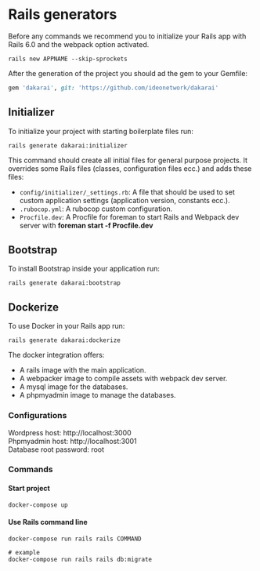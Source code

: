 # Rails generators

Before any commands we recommend you to initialize your Rails app with Rails 6.0 and the webpack option activated.

```shell
rails new APPNAME --skip-sprockets
```

After the generation of the project you should ad the gem to your Gemfile:

```ruby
gem 'dakarai', git: 'https://github.com/ideonetwork/dakarai'
```

## Initializer

To initialize your project with starting boilerplate files run:

```shell
rails generate dakarai:initializer
```

This command should create all initial files for general purpose projects. It overrides some Rails files (classes, configuration files ecc.) and adds these files:

- ```config/initializer/_settings.rb```: A file that should be used to set custom application settings (application version, constants ecc.).
- ```.rubocop.yml```: A rubocop custom configuration.
- ```Procfile.dev```: A Procfile for foreman to start Rails and Webpack dev server with **foreman start -f Procfile.dev**

## Bootstrap

To install Bootstrap inside your application run:

```shell
rails generate dakarai:bootstrap
```

## Dockerize

To use Docker in your Rails app run: 

```shell
rails generate dakarai:dockerize
```

The docker integration offers:

- A rails image with the main application.
- A webpacker image to compile assets with webpack dev server.
- A mysql image for the databases.
- A phpmyadmin image to manage the databases.

### Configurations

Wordpress host: http://localhost:3000<br>
Phpmyadmin host: http://localhost:3001<br>
Database root password: root

### Commands

#### Start project

```shell
docker-compose up
```

#### Use Rails command line

```shell
docker-compose run rails rails COMMAND

# example
docker-compose run rails rails db:migrate
```
